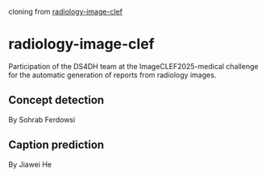 cloning from [radiology-image-clef](https://github.com/sssohrab/radiology-image-clef.git)
# radiology-image-clef

Participation of the DS4DH team at the ImageCLEF2025-medical challenge for the automatic generation of reports from radiology images.

## Concept detection
By Sohrab Ferdowsi

## Caption prediction

By Jiawei He
